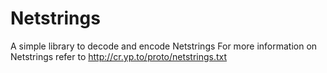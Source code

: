 # Netstrings
A simple library to decode and encode Netstrings
For more information on Netstrings refer to http://cr.yp.to/proto/netstrings.txt